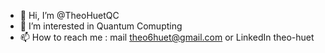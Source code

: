- 👋 Hi, I’m @TheoHuetQC
- 👀 I’m interested in Quantum Comupting
- 📫 How to reach me : mail theo6huet@gmail.com or LinkedIn theo-huet

<!---
TheoHuetQC/TheoHuetQC is a ✨ special ✨ repository because its `README.md` (this file) appears on your GitHub profile.
You can click the Preview link to take a look at your changes.
--->
